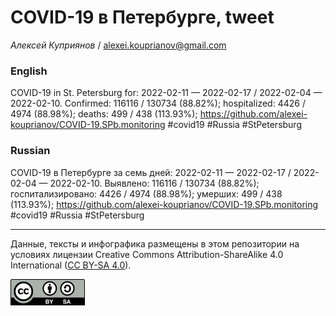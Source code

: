 COVID-19 в Петербурге, tweet
============================

*Алексей Куприянов* /
<a href="mailto:alexei.kouprianov@gmail.com" class="email">alexei.kouprianov@gmail.com</a>

### English

COVID-19 in St. Petersburg for: 2022-02-11 — 2022-02-17 / 2022-02-04 —
2022-02-10. Сonfirmed: 116116 / 130734 (88.82%); hospitalized: 4426 /
4974 (88.98%); deaths: 499 / 438 (113.93%);
<a href="https://github.com/alexei-kouprianov/COVID-19.SPb.monitoring" class="uri">https://github.com/alexei-kouprianov/COVID-19.SPb.monitoring</a>
\#covid19 \#Russia \#StPetersburg

### Russian

COVID-19 в Петербурге за семь дней: 2022-02-11 — 2022-02-17 / 2022-02-04
— 2022-02-10. Выявлено: 116116 / 130734 (88.82%); госпитализировано:
4426 / 4974 (88.98%); умерших: 499 / 438 (113.93%);
<a href="https://github.com/alexei-kouprianov/COVID-19.SPb.monitoring" class="uri">https://github.com/alexei-kouprianov/COVID-19.SPb.monitoring</a>
\#covid19 \#Russia \#StPetersburg

------------------------------------------------------------------------

Данные, тексты и инфографика размещены в этом репозитории на условиях
лицензии Creative Commons Attribution-ShareAlike 4.0 International ([CC
BY-SA 4.0](https://creativecommons.org/licenses/by-sa/4.0/)).

![](../misc/CC-BY-SA-icon.png "CC-BY-SA")
